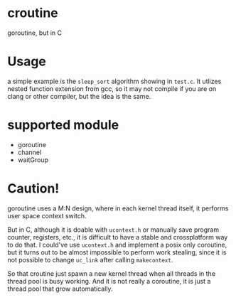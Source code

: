# croutine
goroutine, but in C

# Usage
a simple example is the `sleep_sort` algorithm showing in `test.c`. It utlizes nested function extension from gcc, so it may not compile if you are on clang or other compiler, but the idea is the same. 

# supported module
- goroutine
- channel
- waitGroup

# Caution!
goroutine uses a M:N design, where in each kernel thread itself, it performs user space context switch. 

But in C, although it is doable with `ucontext.h` or manually save program counter, registers, etc., it is difficult to have a stable and crossplatform way to do that. I could've use `ucontext.h` and implement a posix only coroutine, but it turns out to be almost impossible to perform work stealing, since it is not possible to change `uc_link` after calling `makecontext`. 

So that croutine just spawn a new kernel thread when all threads in the thread pool is busy working. And it is not really a coroutine, it is just a thread pool that grow automatically. 
